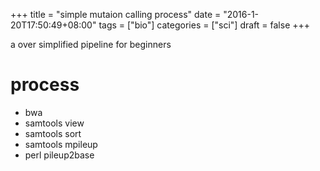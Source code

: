 +++
title = "simple mutaion calling process"
date = "2016-1-20T17:50:49+08:00"
tags = ["bio"]
categories = ["sci"]
draft = false
+++

a over simplified pipeline for beginners

<!--more-->

# process

- bwa
- samtools view
- samtools sort
- samtools mpileup
- perl pileup2base

